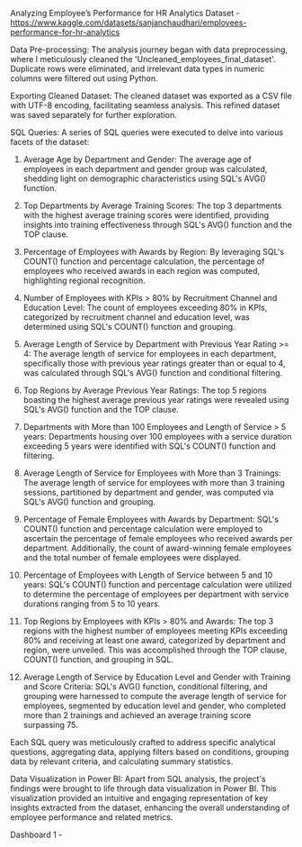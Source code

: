 Analyzing Employee’s Performance for HR Analytics
Dataset - https://www.kaggle.com/datasets/sanjanchaudhari/employees-performance-for-hr-analytics

Data Pre-processing:
The analysis journey began with data preprocessing, where I meticulously cleaned the 'Uncleaned_employees_final_dataset'. Duplicate rows were eliminated, and irrelevant data types in numeric columns were filtered out using Python.

Exporting Cleaned Dataset:
The cleaned dataset was exported as a CSV file with UTF-8 encoding, facilitating seamless analysis. This refined dataset was saved separately for further exploration.

SQL Queries:
A series of SQL queries were executed to delve into various facets of the dataset:

1. Average Age by Department and Gender: The average age of employees in each department and gender group was calculated, shedding light on demographic characteristics using SQL's AVG() function.

2. Top Departments by Average Training Scores: The top 3 departments with the highest average training scores were identified, providing insights into training effectiveness through SQL's AVG() function and the TOP clause.

3. Percentage of Employees with Awards by Region: By leveraging SQL's COUNT() function and percentage calculation, the percentage of employees who received awards in each region was computed, highlighting regional recognition.

4. Number of Employees with KPIs > 80% by Recruitment Channel and Education Level: The count of employees exceeding 80% in KPIs, categorized by recruitment channel and education level, was determined using SQL's COUNT() function and grouping.

5. Average Length of Service by Department with Previous Year Rating >= 4: The average length of service for employees in each department, specifically those with previous year ratings greater than or equal to 4, was calculated through SQL's AVG() function and conditional filtering.

6. Top Regions by Average Previous Year Ratings: The top 5 regions boasting the highest average previous year ratings were revealed using SQL's AVG() function and the TOP clause.

7. Departments with More than 100 Employees and Length of Service > 5 years: Departments housing over 100 employees with a service duration exceeding 5 years were identified with SQL's COUNT() function and filtering.

8. Average Length of Service for Employees with More than 3 Trainings: The average length of service for employees with more than 3 training sessions, partitioned by department and gender, was computed via SQL's AVG() function and grouping.

9. Percentage of Female Employees with Awards by Department: SQL's COUNT() function and percentage calculation were employed to ascertain the percentage of female employees who received awards per department. Additionally, the count of award-winning female employees and the total number of female employees were displayed.

10. Percentage of Employees with Length of Service between 5 and 10 years: SQL's COUNT() function and percentage calculation were utilized to determine the percentage of employees per department with service durations ranging from 5 to 10 years.

11. Top Regions by Employees with KPIs > 80% and Awards: The top 3 regions with the highest number of employees meeting KPIs exceeding 80% and receiving at least one award, categorized by department and region, were unveiled. This was accomplished through the TOP clause, COUNT() function, and grouping in SQL.

12. Average Length of Service by Education Level and Gender with Training and Score Criteria: SQL's AVG() function, conditional filtering, and grouping were harnessed to compute the average length of service for employees, segmented by education level and gender, who completed more than 2 trainings and achieved an average training score surpassing 75.

Each SQL query was meticulously crafted to address specific analytical questions, aggregating data, applying filters based on conditions, grouping data by relevant criteria, and calculating summary statistics.

Data Visualization in Power BI:
Apart from SQL analysis, the project's findings were brought to life through data visualization in Power BI. This visualization provided an intuitive and engaging representation of key insights extracted from the dataset, enhancing the overall understanding of employee performance and related metrics.

Dashboard 1 -
